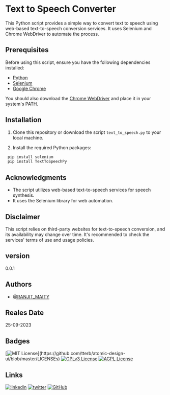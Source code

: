# Text to Speech Converter

This Python script provides a simple way to convert text to speech using web-based text-to-speech conversion services. It uses Selenium and Chrome WebDriver to automate the process.

## Prerequisites

Before using this script, ensure you have the following dependencies installed:

- [Python](https://www.python.org/downloads/)
- [Selenium](https://selenium-python.readthedocs.io/installation.html)
- [Google Chrome](https://www.google.com/chrome/)

You should also download the [Chrome WebDriver](https://sites.google.com/chromium.org/driver/) and place it in your system's PATH.

## Installation

1. Clone this repository or download the script `text_to_speech.py` to your local machine.

2. Install the required Python packages:



```python
 pip install selenium
 pip install TextToSpeechPy
```


## Acknowledgments
 - The script utilizes web-based text-to-speech services for speech synthesis.
 - It uses the Selenium library for web automation.

## Disclaimer


This script relies on third-party websites for text-to-speech conversion, and its availability may change over time. It's recommended to check the services' terms of use and usage policies.

## version
0.0.1
## Authors

- [@RANJIT_MAITY](https://www.linkedin.com/in/ranjit-maity-75204a131/)


## Reales Date 
 25-09-2023
 
 


## Badges

[![MIT License](https://img.shields.io/apm/l/atomic-design-ui.svg?)](https://github.com/tterb/atomic-design-ui/blob/master/LICENSEs)
[![GPLv3 License](https://img.shields.io/badge/License-GPL%20v3-yellow.svg)](https://opensource.org/licenses/)
[![AGPL License](https://img.shields.io/badge/license-AGPL-blue.svg)](http://www.gnu.org/licenses/agpl-3.0)




##  Links

[![linkedin](https://img.shields.io/badge/linkedin-0A66C2?style=for-the-badge&logo=linkedin&logoColor=white)](https://www.linkedin.com/in/ranjit-maity-75204a131/)
[![twitter](https://img.shields.io/badge/twitter-1DA1F2?style=for-the-badge&logo=twitter&logoColor=white)](https://twitter.com/ranjitmaity95)
[![GitHub](https://img.shields.io/badge/GitHub-100000?style=for-the-badge&logo=github&logoColor=white)](https://github.com/RanjitM007)


